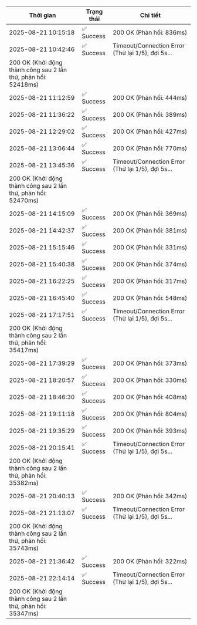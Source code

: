 | Thời gian | Trạng thái | Chi tiết |
|---|---|---|
| 2025-08-21 10:15:18 | ✅ Success | 200 OK (Phản hồi: 836ms) |
| 2025-08-21 10:42:46 | ✅ Success | Timeout/Connection Error (Thử lại 1/5), đợi 5s...
200 OK (Khởi động thành công sau 2 lần thử, phản hồi: 52418ms) |
| 2025-08-21 11:12:59 | ✅ Success | 200 OK (Phản hồi: 444ms) |
| 2025-08-21 11:36:22 | ✅ Success | 200 OK (Phản hồi: 389ms) |
| 2025-08-21 12:29:02 | ✅ Success | 200 OK (Phản hồi: 427ms) |
| 2025-08-21 13:06:44 | ✅ Success | 200 OK (Phản hồi: 770ms) |
| 2025-08-21 13:45:36 | ✅ Success | Timeout/Connection Error (Thử lại 1/5), đợi 5s...
200 OK (Khởi động thành công sau 2 lần thử, phản hồi: 52470ms) |
| 2025-08-21 14:15:09 | ✅ Success | 200 OK (Phản hồi: 369ms) |
| 2025-08-21 14:42:37 | ✅ Success | 200 OK (Phản hồi: 381ms) |
| 2025-08-21 15:15:46 | ✅ Success | 200 OK (Phản hồi: 331ms) |
| 2025-08-21 15:40:38 | ✅ Success | 200 OK (Phản hồi: 374ms) |
| 2025-08-21 16:22:25 | ✅ Success | 200 OK (Phản hồi: 317ms) |
| 2025-08-21 16:45:40 | ✅ Success | 200 OK (Phản hồi: 548ms) |
| 2025-08-21 17:17:51 | ✅ Success | Timeout/Connection Error (Thử lại 1/5), đợi 5s...
200 OK (Khởi động thành công sau 2 lần thử, phản hồi: 35417ms) |
| 2025-08-21 17:39:29 | ✅ Success | 200 OK (Phản hồi: 373ms) |
| 2025-08-21 18:20:57 | ✅ Success | 200 OK (Phản hồi: 330ms) |
| 2025-08-21 18:46:30 | ✅ Success | 200 OK (Phản hồi: 408ms) |
| 2025-08-21 19:11:18 | ✅ Success | 200 OK (Phản hồi: 804ms) |
| 2025-08-21 19:35:29 | ✅ Success | 200 OK (Phản hồi: 393ms) |
| 2025-08-21 20:15:41 | ✅ Success | Timeout/Connection Error (Thử lại 1/5), đợi 5s...
200 OK (Khởi động thành công sau 2 lần thử, phản hồi: 35382ms) |
| 2025-08-21 20:40:13 | ✅ Success | 200 OK (Phản hồi: 342ms) |
| 2025-08-21 21:13:07 | ✅ Success | Timeout/Connection Error (Thử lại 1/5), đợi 5s...
200 OK (Khởi động thành công sau 2 lần thử, phản hồi: 35743ms) |
| 2025-08-21 21:36:42 | ✅ Success | 200 OK (Phản hồi: 322ms) |
| 2025-08-21 22:14:14 | ✅ Success | Timeout/Connection Error (Thử lại 1/5), đợi 5s...
200 OK (Khởi động thành công sau 2 lần thử, phản hồi: 35347ms) |
